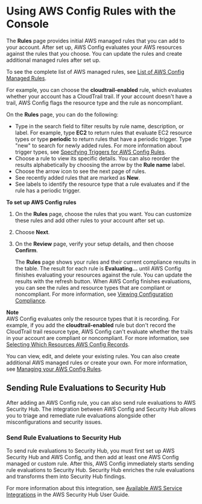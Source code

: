 # Using AWS Config Rules with the Console<a name="setting-up-aws-config-rules-with-console"></a>

The **Rules** page provides initial AWS managed rules that you can add to your account\. After set up, AWS Config evaluates your AWS resources against the rules that you choose\. You can update the rules and create additional managed rules after set up\. 

To see the complete list of AWS managed rules, see [List of AWS Config Managed Rules](managed-rules-by-aws-config.md)\.

For example, you can choose the **cloudtrail\-enabled** rule, which evaluates whether your account has a CloudTrail trail\. If your account doesn't have a trail, AWS Config flags the resource type and the rule as noncompliant\.

On the **Rules** page, you can do the following:
+ Type in the search field to filter results by rule name, description, or label\. For example, type **EC2** to return rules that evaluate EC2 resource types or type **periodic** to return rules that have a periodic trigger\. Type "new" to search for newly added rules\. For more information about trigger types, see [Specifying Triggers for AWS Config Rules](evaluate-config-rules.md)\.
+ Choose a rule to view its specific details\. You can also reorder the results alphabetically by choosing the arrow by the **Rule name** label\.
+ Choose the arrow icon to see the next page of rules\.
+ See recently added rules that are marked as **New**\.
+ See labels to identify the resource type that a rule evaluates and if the rule has a periodic trigger\.

**To set up AWS Config rules**

1. On the **Rules** page, choose the rules that you want\. You can customize these rules and add other rules to your account after set up\.

1. Choose **Next**\.

1. On the **Review** page, verify your setup details, and then choose **Confirm**\.

   The **Rules** page shows your rules and their current compliance results in the table\. The result for each rule is **Evaluating\.\.\.** until AWS Config finishes evaluating your resources against the rule\. You can update the results with the refresh button\. When AWS Config finishes evaluations, you can see the rules and resource types that are compliant or noncompliant\. For more information, see [Viewing Configuration Compliance](evaluate-config_view-compliance.md)\.

**Note**  
AWS Config evaluates only the resource types that it is recording\. For example, if you add the **cloudtrail\-enabled** rule but don't record the CloudTrail trail resource type, AWS Config can't evaluate whether the trails in your account are compliant or noncompliant\. For more information, see [Selecting Which Resources AWS Config Records](select-resources.md)\.

You can view, edit, and delete your existing rules\. You can also create additional AWS managed rules or create your own\. For more information, see [Managing your AWS Config Rules](evaluate-config_manage-rules.md)\.

## Sending Rule Evaluations to Security Hub<a name="setting-up-aws-config-rules-with-console-integration"></a>

After adding an AWS Config rule, you can also send rule evaluations to AWS Security Hub\. The integration between AWS Config and Security Hub allows you to triage and remediate rule evaluations alongside other misconfigurations and security issues\.

### Send Rule Evaluations to Security Hub<a name="w79aab7c29c19b5"></a>

To send rule evaluations to Security Hub, you must first set up AWS Security Hub and AWS Config, and then add at least one AWS Config managed or custom rule\. After this, AWS Config immediately starts sending rule evaluations to Security Hub\. Security Hub enriches the rule evaluations and transforms them into Security Hub findings\.

For more information about this integration, see [Available AWS Service Integrations](https://docs.aws.amazon.com/securityhub/latest/userguide/securityhub-internal-providers.html#integration-config) in the AWS Security Hub User Guide\.